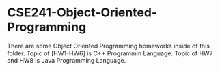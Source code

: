 # CSE241-Object-Oriented-Programming
There are some Object Oriented Programming homeworks inside of this folder.
Topic of [HW1-HW6] is C++ Programmin Language.
Topic of HW7 and HW8 is Java Programming Language.
